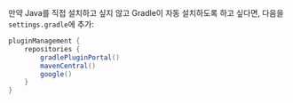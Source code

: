 만약 Java를 직접 설치하고 싶지 않고 Gradle이 자동 설치하도록 하고 싶다면, 다음을 `settings.gradle`에 추가:
```java 
pluginManagement {
    repositories {
        gradlePluginPortal()
        mavenCentral()
        google()
    }
}
```